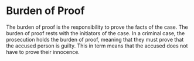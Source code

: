 
# Burden of Proof

The burden of proof is the responsibility to prove the facts of the case. The burden of proof rests with the initiators of the case. In a criminal case, the prosecution holds the burden of proof, meaning that they must prove that the accused person is guilty. This in term means that the accused does not have to prove their innocence.